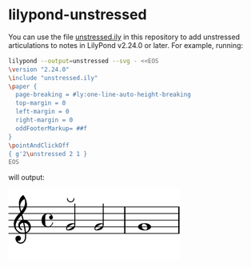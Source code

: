 # lilypond-unstressed

You can use the file [unstressed.ily](unstressed.ily) in this repository to add unstressed articulations to notes in LilyPond v2.24.0 or later. For example, running:

```sh
lilypond --output=unstressed --svg - <<EOS
\version "2.24.0"
\include "unstressed.ily"
\paper {
  page-breaking = #ly:one-line-auto-height-breaking
  top-margin = 0
  left-margin = 0
  right-margin = 0
  oddFooterMarkup= ##f
}
\pointAndClickOff
{ g'2\unstressed 2 1 }
EOS
```

will output:

<img src="unstressed.svg">
